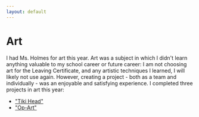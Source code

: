 ```yaml
---
layout: default
---
```

<html>
<body>
  <h1>Art</h1>
  <p>I had Ms. Holmes for art this year. Art was a subject in which I didn't learn anything valuable to my school career or future career: I am not choosing art for the Leaving Certificate, and any artistic techniques I learned, I will likely not use again. However, creating a project - both as a team and individually - was an enjoyable and satisfying experience. I completed three projects in art this year:
  </p>
    <ul>
    <li><a href = "/pictures/">"Tiki Head"</a></li>
    <li><a href = "/pictures/">"Op-Art"</a></li>
    </ul>
      
  
